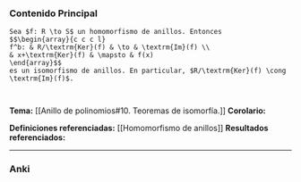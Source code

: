 ### Contenido Principal

```ad-theorem
Sea $f: R \to S$ un homomorfismo de anillos. Entonces
$$\begin{array}{c c c l}
f^b: & R/\textrm{Ker}(f) & \to & \textrm{Im}(f) \\
& x+\textrm{Ker}(f) & \mapsto & f(x)
\end{array}$$
es un isomorfismo de anillos. En particular, $R/\textrm{Ker}(f) \cong \textrm{Im}(f)$.
```

```ad-proof


```

**Tema:** [[Anillo de polinomios#10. Teoremas de isomorfía.]]
**Corolario:**

**Definiciones referenciadas:** [[Homomorfismo de anillos]]
**Resultados referenciados:**

---
### Anki
